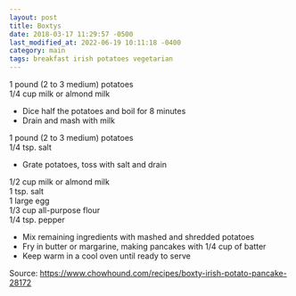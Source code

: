 ```yaml
---
layout: post
title: Boxtys
date: 2018-03-17 11:29:57 -0500
last_modified_at: 2022-06-19 10:11:18 -0400
category: main
tags: breakfast irish potatoes vegetarian
---
```

1 pound (2 to 3 medium) potatoes  
1/4 cup milk or almond milk  

  * Dice half the potatoes and boil for 8 minutes
  * Drain and mash with milk

1 pound (2 to 3 medium) potatoes  
1/4 tsp. salt  

  * Grate potatoes, toss with salt and drain

1/2 cup milk or almond milk  
1 tsp. salt  
1 large egg  
1/3 cup all-purpose flour  
1/4 tsp. pepper  

  * Mix remaining ingredients with mashed and shredded potatoes
  * Fry in butter or margarine, making pancakes with 1/4 cup of batter
  * Keep warm in a cool oven until ready to serve

Source: <https://www.chowhound.com/recipes/boxty-irish-potato-pancake-28172>
